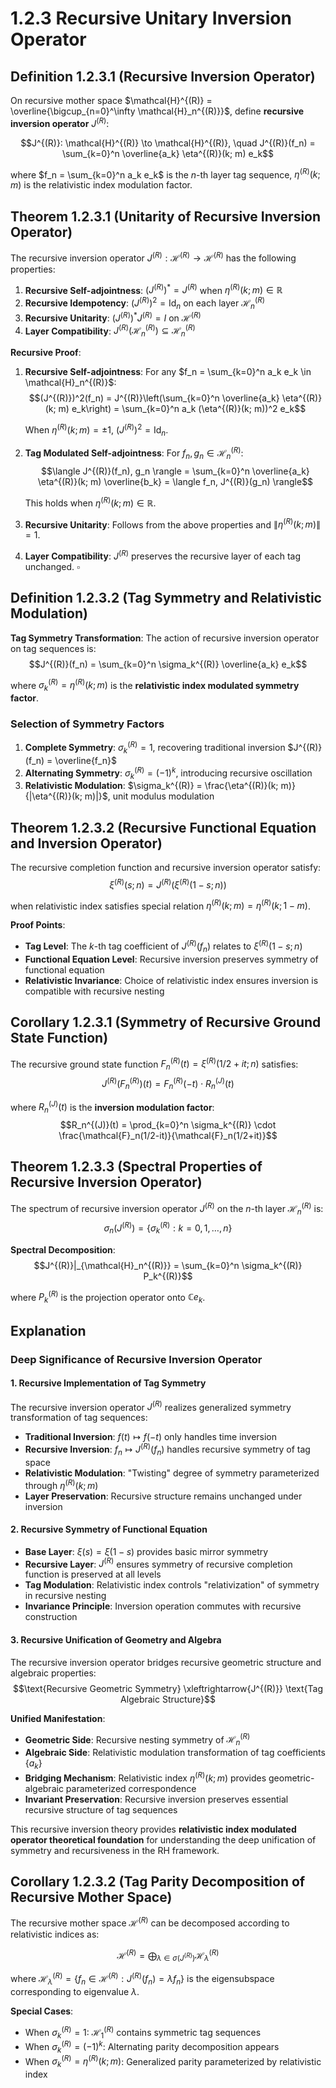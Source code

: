 # 1.2.3 Recursive Unitary Inversion Operator

## Definition 1.2.3.1 (Recursive Inversion Operator)

On recursive mother space $\mathcal{H}^{(R)} = \overline{\bigcup_{n=0}^\infty \mathcal{H}_n^{(R)}}$, define **recursive inversion operator** $J^{(R)}$:

$$J^{(R)}: \mathcal{H}^{(R)} \to \mathcal{H}^{(R)}, \quad J^{(R)}(f_n) = \sum_{k=0}^n \overline{a_k} \eta^{(R)}(k; m) e_k$$

where $f_n = \sum_{k=0}^n a_k e_k$ is the $n$-th layer tag sequence, $\eta^{(R)}(k; m)$ is the relativistic index modulation factor.

## Theorem 1.2.3.1 (Unitarity of Recursive Inversion Operator)

The recursive inversion operator $J^{(R)}: \mathcal{H}^{(R)} \to \mathcal{H}^{(R)}$ has the following properties:

1. **Recursive Self-adjointness**: $(J^{(R)})^* = J^{(R)}$ when $\eta^{(R)}(k; m) \in \mathbb{R}$
2. **Recursive Idempotency**: $(J^{(R)})^2 = \text{Id}_n$ on each layer $\mathcal{H}_n^{(R)}$
3. **Recursive Unitarity**: $(J^{(R)})^* J^{(R)} = I$ on $\mathcal{H}^{(R)}$
4. **Layer Compatibility**: $J^{(R)}(\mathcal{H}_n^{(R)}) \subseteq \mathcal{H}_n^{(R)}$

**Recursive Proof**:

1. **Recursive Self-adjointness**: For any $f_n = \sum_{k=0}^n a_k e_k \in \mathcal{H}_n^{(R)}$:
   $$(J^{(R)})^2(f_n) = J^{(R)}\left(\sum_{k=0}^n \overline{a_k} \eta^{(R)}(k; m) e_k\right) = \sum_{k=0}^n a_k (\eta^{(R)}(k; m))^2 e_k$$
   
   When $\eta^{(R)}(k; m) = \pm 1$, $(J^{(R)})^2 = \text{Id}_n$.

2. **Tag Modulated Self-adjointness**: For $f_n, g_n \in \mathcal{H}_n^{(R)}$:
   $$\langle J^{(R)}(f_n), g_n \rangle = \sum_{k=0}^n \overline{a_k} \eta^{(R)}(k; m) \overline{b_k} = \langle f_n, J^{(R)}(g_n) \rangle$$
   
   This holds when $\eta^{(R)}(k; m) \in \mathbb{R}$.

3. **Recursive Unitarity**: Follows from the above properties and $\|\eta^{(R)}(k; m)\| = 1$.

4. **Layer Compatibility**: $J^{(R)}$ preserves the recursive layer of each tag unchanged. $\square$

## Definition 1.2.3.2 (Tag Symmetry and Relativistic Modulation)

**Tag Symmetry Transformation**: The action of recursive inversion operator on tag sequences is:
$$J^{(R)}(f_n) = \sum_{k=0}^n \sigma_k^{(R)} \overline{a_k} e_k$$

where $\sigma_k^{(R)} = \eta^{(R)}(k; m)$ is the **relativistic index modulated symmetry factor**.

### Selection of Symmetry Factors
1. **Complete Symmetry**: $\sigma_k^{(R)} = 1$, recovering traditional inversion $J^{(R)}(f_n) = \overline{f_n}$
2. **Alternating Symmetry**: $\sigma_k^{(R)} = (-1)^k$, introducing recursive oscillation
3. **Relativistic Modulation**: $\sigma_k^{(R)} = \frac{\eta^{(R)}(k; m)}{|\eta^{(R)}(k; m)|}$, unit modulus modulation

## Theorem 1.2.3.2 (Recursive Functional Equation and Inversion Operator)

The recursive completion function and recursive inversion operator satisfy:
$$\xi^{(R)}(s; n) = J^{(R)}(\xi^{(R)}(1-s; n))$$

when relativistic index satisfies special relation $\eta^{(R)}(k; m) = \eta^{(R)}(k; 1-m)$.

**Proof Points**:
- **Tag Level**: The $k$-th tag coefficient of $J^{(R)}(f_n)$ relates to $\xi^{(R)}(1-s; n)$
- **Functional Equation Level**: Recursive inversion preserves symmetry of functional equation
- **Relativistic Invariance**: Choice of relativistic index ensures inversion is compatible with recursive nesting

## Corollary 1.2.3.1 (Symmetry of Recursive Ground State Function)

The recursive ground state function $F_n^{(R)}(t) = \xi^{(R)}(1/2+it; n)$ satisfies:
$$J^{(R)}(F_n^{(R)})(t) = F_n^{(R)}(-t) \cdot R_n^{(J)}(t)$$

where $R_n^{(J)}(t)$ is the **inversion modulation factor**:
$$R_n^{(J)}(t) = \prod_{k=0}^n \sigma_k^{(R)} \cdot \frac{\mathcal{F}_n(1/2-it)}{\mathcal{F}_n(1/2+it)}$$

## Theorem 1.2.3.3 (Spectral Properties of Recursive Inversion Operator)

The spectrum of recursive inversion operator $J^{(R)}$ on the $n$-th layer $\mathcal{H}_n^{(R)}$ is:
$$\sigma_n(J^{(R)}) = \{\sigma_k^{(R)} : k = 0, 1, \ldots, n\}$$

**Spectral Decomposition**:
$$J^{(R)}|_{\mathcal{H}_n^{(R)}} = \sum_{k=0}^n \sigma_k^{(R)} P_k^{(R)}$$

where $P_k^{(R)}$ is the projection operator onto $\mathbb{C} e_k$.

## Explanation

### **Deep Significance of Recursive Inversion Operator**

#### **1. Recursive Implementation of Tag Symmetry**
The recursive inversion operator $J^{(R)}$ realizes generalized symmetry transformation of tag sequences:
- **Traditional Inversion**: $f(t) \mapsto f(-t)$ only handles time inversion
- **Recursive Inversion**: $f_n \mapsto J^{(R)}(f_n)$ handles recursive symmetry of tag space
- **Relativistic Modulation**: "Twisting" degree of symmetry parameterized through $\eta^{(R)}(k; m)$
- **Layer Preservation**: Recursive structure remains unchanged under inversion

#### **2. Recursive Symmetry of Functional Equation**
- **Base Layer**: $\xi(s) = \xi(1-s)$ provides basic mirror symmetry
- **Recursive Layer**: $J^{(R)}$ ensures symmetry of recursive completion function is preserved at all levels
- **Tag Modulation**: Relativistic index controls "relativization" of symmetry in recursive nesting
- **Invariance Principle**: Inversion operation commutes with recursive construction

#### **3. Recursive Unification of Geometry and Algebra**
The recursive inversion operator bridges recursive geometric structure and algebraic properties:
$$\text{Recursive Geometric Symmetry} \xleftrightarrow{J^{(R)}} \text{Tag Algebraic Structure}$$

**Unified Manifestation**:
- **Geometric Side**: Recursive nesting symmetry of $\mathcal{H}_n^{(R)}$
- **Algebraic Side**: Relativistic modulation transformation of tag coefficients $\{a_k\}$
- **Bridging Mechanism**: Relativistic index $\eta^{(R)}(k; m)$ provides geometric-algebraic parameterized correspondence
- **Invariant Preservation**: Recursive inversion preserves essential recursive structure of tag sequences

This recursive inversion theory provides **relativistic index modulated operator theoretical foundation** for understanding the deep unification of symmetry and recursiveness in the RH framework.

## Corollary 1.2.3.2 (Tag Parity Decomposition of Recursive Mother Space)

The recursive mother space $\mathcal{H}^{(R)}$ can be decomposed according to relativistic indices as:

$$\mathcal{H}^{(R)} = \bigoplus_{\lambda \in \sigma(J^{(R)})} \mathcal{H}_\lambda^{(R)}$$

where $\mathcal{H}_\lambda^{(R)} = \{f_n \in \mathcal{H}^{(R)} : J^{(R)}(f_n) = \lambda f_n\}$ is the eigensubspace corresponding to eigenvalue $\lambda$.

**Special Cases**:
- When $\sigma_k^{(R)} = 1$: $\mathcal{H}_1^{(R)}$ contains symmetric tag sequences
- When $\sigma_k^{(R)} = (-1)^k$: Alternating parity decomposition appears
- When $\sigma_k^{(R)} = \eta^{(R)}(k; m)$: Generalized parity parameterized by relativistic index


